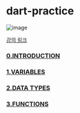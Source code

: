 # dart-practice

![image](https://user-images.githubusercontent.com/78311649/212245535-77d063fc-7b69-4f54-aa22-cd0f1d05536e.png)

[강의 링크](https://nomadcoders.co/dart-for-beginners)

### [0.INTRODUCTION](summary/0.INTRODUCTION.md)

### [1.VARIABLES](summary/1.VARIABLES.md)

### [2.DATA TYPES](summary/2.DATA%20TYPES.md)

### [3.FUNCTIONS](summary/3.FUNCTIONS.md)




